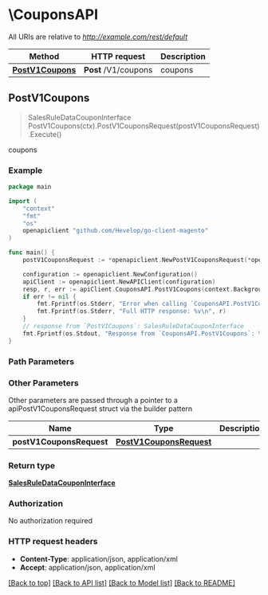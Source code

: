 # \CouponsAPI

All URIs are relative to *http://example.com/rest/default*

Method | HTTP request | Description
------------- | ------------- | -------------
[**PostV1Coupons**](CouponsAPI.md#PostV1Coupons) | **Post** /V1/coupons | coupons



## PostV1Coupons

> SalesRuleDataCouponInterface PostV1Coupons(ctx).PostV1CouponsRequest(postV1CouponsRequest).Execute()

coupons



### Example

```go
package main

import (
	"context"
	"fmt"
	"os"
	openapiclient "github.com/Hevelop/go-client-magento"
)

func main() {
	postV1CouponsRequest := *openapiclient.NewPostV1CouponsRequest(*openapiclient.NewSalesRuleDataCouponInterface(int32(123), int32(123), false)) // PostV1CouponsRequest |  (optional)

	configuration := openapiclient.NewConfiguration()
	apiClient := openapiclient.NewAPIClient(configuration)
	resp, r, err := apiClient.CouponsAPI.PostV1Coupons(context.Background()).PostV1CouponsRequest(postV1CouponsRequest).Execute()
	if err != nil {
		fmt.Fprintf(os.Stderr, "Error when calling `CouponsAPI.PostV1Coupons``: %v\n", err)
		fmt.Fprintf(os.Stderr, "Full HTTP response: %v\n", r)
	}
	// response from `PostV1Coupons`: SalesRuleDataCouponInterface
	fmt.Fprintf(os.Stdout, "Response from `CouponsAPI.PostV1Coupons`: %v\n", resp)
}
```

### Path Parameters



### Other Parameters

Other parameters are passed through a pointer to a apiPostV1CouponsRequest struct via the builder pattern


Name | Type | Description  | Notes
------------- | ------------- | ------------- | -------------
 **postV1CouponsRequest** | [**PostV1CouponsRequest**](PostV1CouponsRequest.md) |  | 

### Return type

[**SalesRuleDataCouponInterface**](SalesRuleDataCouponInterface.md)

### Authorization

No authorization required

### HTTP request headers

- **Content-Type**: application/json, application/xml
- **Accept**: application/json, application/xml

[[Back to top]](#) [[Back to API list]](../README.md#documentation-for-api-endpoints)
[[Back to Model list]](../README.md#documentation-for-models)
[[Back to README]](../README.md)

